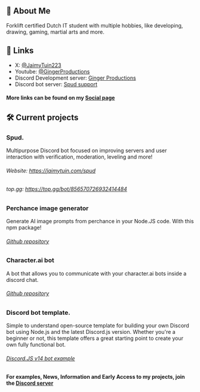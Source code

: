 
## 🚀 About Me
Forklift certified Dutch IT student with multiple hobbies, like developing, drawing, gaming,  martial arts and more.


## 🔗 Links
- X: [@JaimyTuin223](https://twitter.com/jaimytuin223)
- Youtube: [@GingerProductions](https://youtube.com/@GingerProductions)
- Discord Development server: [Ginger Productions](https://discord.gg/XeqteUmBen)
- Discord bot server: [Spud support](https://discord.gg/D8ZcY8SJdy) 

#### More links can be found on my [Social page](https://jaimytuin.com/social)
## 🛠 Current projects
### Spud.
Multipurpose Discord bot focused on improving servers and user interaction with verification, moderation, leveling and more!
###### Website: https://jaimytuin.com/spud
###### top.gg: https://top.gg/bot/856570726932414484

### Perchance image generator
Generate AI image prompts from perchance in your Node.JS code. With this npm package!
###### [Github repository](https://github.com/JaimyTuin223/perchance-image-generator)

### Character.ai bot
A bot that allows you to communicate with your character.ai bots inside a discord chat.
###### [Github repository](https://github.com/JaimyTuin223/character.ai-bot)

### Discord bot template.
Simple to understand open-source template for building your own Discord bot using Node.js and the latest Discord.js version.
Whether you're a beginner or not, this template offers a great starting point to create your own fully functional bot.
###### [Discord.JS v14 bot example](https://github.com/JaimyTuin223/discord.js-bot-template)


#### For examples, News, Information and Early Access to my projects, join the [Discord server](https://discord.gg/XeqteUmBen)
